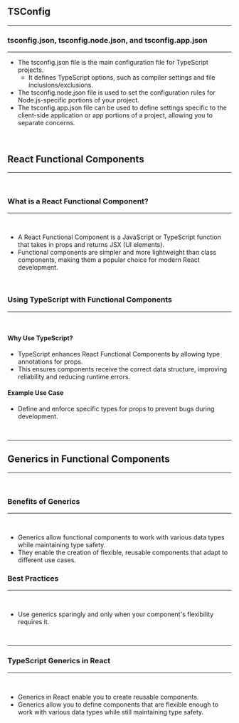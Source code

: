 ## TSConfig
---

### tsconfig.json, tsconfig.node.json, and tsconfig.app.json
---

- The tsconfig.json file is the main configuration file for TypeScript projects.
  - It defines TypeScript options, such as compiler settings and file inclusions/exclusions.
- The tsconfig.node.json file is used to set the configuration rules for Node.js-specific portions of your project.
- The tsconfig.app.json file can be used to define settings specific to the client-side application or app portions of a project, allowing you to separate concerns.

<br>

## React Functional Components
---

<br>

### What is a React Functional Component?
---
<br>

- A React Functional Component is a JavaScript or TypeScript function that takes in props and returns JSX (UI elements).
- Functional components are simpler and more lightweight than class components, making them a popular choice for modern React development.

<br>

### Using TypeScript with Functional Components
---
<br>

#### Why Use TypeScript?
- TypeScript enhances React Functional Components by allowing type annotations for props.
- This ensures components receive the correct data structure, improving reliability and reducing runtime errors.

#### Example Use Case
- Define and enforce specific types for props to prevent bugs during development.

<br>

---

## Generics in Functional Components
---

<br>

### Benefits of Generics
---
<br>

- Generics allow functional components to work with various data types while maintaining type safety.
- They enable the creation of flexible, reusable components that adapt to different use cases.

### Best Practices
---
<br>

- Use generics sparingly and only when your component's flexibility requires it.

<br>

---

### TypeScript Generics in React
---
<br>

- Generics in React enable you to create reusable components.
- Generics allow you to define components that are flexible enough to work with various data types while still maintaining type safety.

